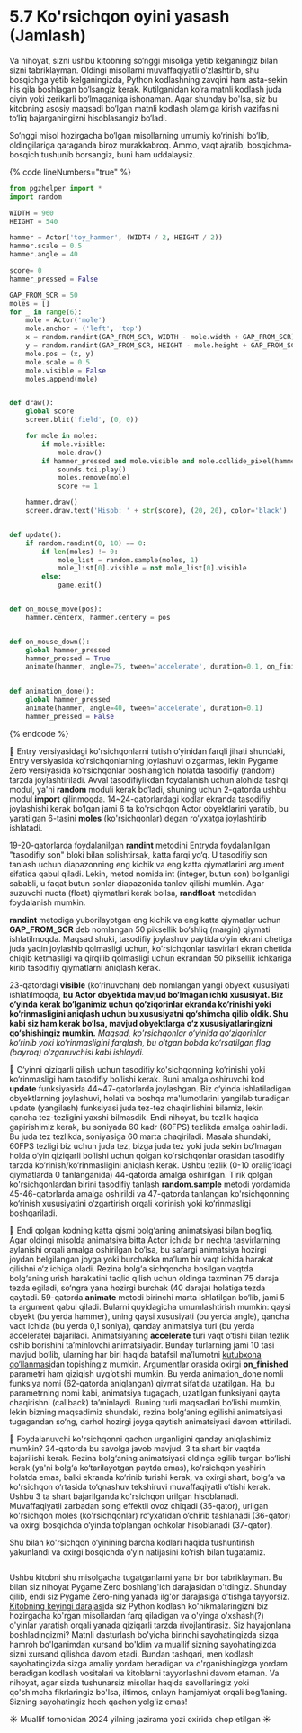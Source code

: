 # 5.7 Ko'rsichqon oyini yasash (Jamlash)

Va nihoyat, sizni ushbu kitobning so‘nggi misoliga yetib kelganingiz bilan sizni tabriklayman. Oldingi misollarni muvaffaqiyatli o‘zlashtirib, shu bosqichga yetib kelganingizda, Python kodlashning zavqini ham asta-sekin his qila boshlagan bo‘lsangiz kerak. Kutilganidan ko‘ra matnli kodlash juda qiyin yoki zerikarli bo‘lmaganiga ishonaman. Agar shunday bo'lsa, siz bu kitobning asosiy maqsadi bo‘lgan matnli kodlash olamiga kirish vazifasini to‘liq bajarganingizni hisoblasangiz bo‘ladi.

So‘nggi misol hozirgacha bo‘lgan misollarning umumiy ko‘rinishi bo‘lib, oldingilariga qaraganda biroz murakkabroq. Ammo, vaqt ajratib, bosqichma-bosqich tushunib borsangiz, buni ham uddalaysiz.

{% code lineNumbers="true" %}
```python
from pgzhelper import *
import random

WIDTH = 960
HEIGHT = 540

hammer = Actor('toy_hammer', (WIDTH / 2, HEIGHT / 2))
hammer.scale = 0.5
hammer.angle = 40

score= 0
hammer_pressed = False

GAP_FROM_SCR = 50
moles = []
for _ in range(6):
    mole = Actor('mole')
    mole.anchor = ('left', 'top')
    x = random.randint(GAP_FROM_SCR, WIDTH - mole.width + GAP_FROM_SCR)
    y = random.randint(GAP_FROM_SCR, HEIGHT - mole.height + GAP_FROM_SCR)
    mole.pos = (x, y)
    mole.scale = 0.5
    mole.visible = False
    moles.append(mole)


def draw():
    global score
    screen.blit('field', (0, 0))

    for mole in moles:
        if mole.visible: 
            mole.draw()
        if hammer_pressed and mole.visible and mole.collide_pixel(hammer):
            sounds.toi.play()
            moles.remove(mole)
            score += 1

    hammer.draw()
    screen.draw.text('Hisob: ' + str(score), (20, 20), color='black')


def update():
    if random.randint(0, 10) == 0:
        if len(moles) != 0:
            mole_list = random.sample(moles, 1)
            mole_list[0].visible = not mole_list[0].visible
        else:
            game.exit()


def on_mouse_move(pos):
    hammer.centerx, hammer.centery = pos


def on_mouse_down():
    global hammer_pressed
    hammer_pressed = True
    animate(hammer, angle=75, tween='accelerate', duration=0.1, on_finished=animation_done)
    

def animation_done():
    global hammer_pressed
    animate(hammer, angle=40, tween='accelerate', duration=0.1)
    hammer_pressed = False
```
{% endcode %}

🔢 Entry versiyasidagi ko'rsichqonlarni tutish o‘yinidan farqli jihati shundaki, Entry versiyasida ko'rsichqonlarning joylashuvi o‘zgarmas, lekin Pygame Zero versiyasida ko'rsichqonlar boshlang‘ich holatda tasodifiy (random) tarzda joylashtiriladi. Avval tasodifiylikdan foydalanish uchun alohida tashqi modul, ya'ni **random** moduli kerak bo‘ladi, shuning uchun 2-qatorda ushbu modul **import** qilinmoqda. 14\~24-qatorlardagi kodlar ekranda tasodifiy joylashishi kerak bo‘lgan jami 6 ta ko'rsichqon Actor obyektlarini yaratib, bu yaratilgan 6-tasini **moles** (ko'rsichqonlar) degan ro‘yxatga joylashtirib ishlatadi.

19-20-qatorlarda foydalanilgan **randint** metodini Entryda foydalanilgan "tasodifiy son" bloki bilan solishtirsak, katta farqi yo‘q. U tasodifiy son tanlash uchun diapazonning eng kichik va eng katta qiymatlarini argument sifatida qabul qiladi. Lekin, metod nomida int (integer, butun son) bo‘lganligi sababli, u faqat butun sonlar diapazonida tanlov qilishi mumkin. Agar suzuvchi nuqta (float) qiymatlari kerak bo‘lsa, **randfloat** metodidan foydalanish mumkin.

**randint** metodiga yuborilayotgan eng kichik va eng katta qiymatlar uchun **GAP\_FROM\_SCR** deb nomlangan 50 piksellik bo‘shliq (margin) qiymati ishlatilmoqda. Maqsad shuki, tasodifiy joylashuv paytida o‘yin ekrani chetiga juda yaqin joylashib qolmasligi uchun, ko'rsichqonlar tasvirlari ekran chetida chiqib ketmasligi va qirqilib qolmasligi uchun ekrandan 50 piksellik ichkariga kirib tasodifiy qiymatlarni aniqlash kerak.

23-qatordagi **visible** (ko‘rinuvchan) deb nomlangan yangi obyekt xususiyati ishlatilmoqda, **bu Actor obyektida mavjud bo‘lmagan ichki xususiyat. Biz o‘yinda kerak bo‘lganimiz uchun qo‘ziqorinlar ekranda ko‘rinishi yoki ko‘rinmasligini aniqlash uchun bu xususiyatni qo‘shimcha qilib oldik. Shu kabi siz ham kerak bo‘lsa, mavjud obyektlarga o‘z xususiyatlaringizni qo‘shishingiz mumkin.** _Maqsad, ko'rsichqonlar o‘yinida qo‘ziqorinlar ko‘rinib yoki ko‘rinmasligini farqlash, bu o‘tgan bobda ko‘rsatilgan flag (bayroq) o‘zgaruvchisi kabi ishlaydi._

🔢 O‘yinni qiziqarli qilish uchun tasodifiy ko'sichqonning ko‘rinishi yoki ko‘rinmasligi ham tasodifiy bo‘lishi kerak. Buni amalga oshiruvchi kod **update** funksiyasida 44\~47-qatorlarda joylashgan. Biz o‘yinda ishlatiladigan obyektlarning joylashuvi, holati va boshqa ma'lumotlarini yangilab turadigan update (yangilash) funksiyasi juda tez-tez chaqirilishini bilamiz, lekin qancha tez-tezligini yaxshi bilmasdik. Endi nihoyat, bu tezlik haqida gapirishimiz kerak, bu soniyada 60 kadr (60FPS) tezlikda amalga oshiriladi. Bu juda tez tezlikda, soniyasiga 60 marta chaqiriladi. Masala shundaki, 60FPS tezligi biz uchun juda tez, bizga juda tez yoki juda sekin bo‘lmagan holda o‘yin qiziqarli bo‘lishi uchun qolgan ko'rsichqonlar orasidan tasodifiy tarzda ko‘rinish/ko‘rinmasligini aniqlash kerak. Ushbu tezlik (0-10 oralig‘idagi qiymatlarda 0 tanlanganida) 44-qatorda amalga oshirilgan. Tirik qolgan ko'rsichqonlardan birini tasodifiy tanlash **random.sample** metodi yordamida 45-46-qatorlarda amalga oshirildi va 47-qatorda tanlangan ko'rsichqonning ko‘rinish xususiyatini o‘zgartirish orqali ko‘rinish yoki ko‘rinmasligi boshqariladi.

🔢 Endi qolgan kodning katta qismi bolg‘aning animatsiyasi bilan bog‘liq. Agar oldingi misolda animatsiya bitta Actor ichida bir nechta tasvirlarning aylanishi orqali amalga oshirilgan bo‘lsa, bu safargi animatsiya hozirgi joydan belgilangan joyga yoki burchakka ma’lum bir vaqt ichida harakat qilishni o‘z ichiga oladi. Rezina bolg‘a sichqoncha bosilgan vaqtda bolg‘aning urish harakatini taqlid qilish uchun oldinga taxminan 75 daraja tezda egiladi, so‘ngra yana hozirgi burchak (40 daraja) holatiga tezda qaytadi. 59-qatorda **animate** metodi birinchi marta ishlatilgan bo‘lib, jami 5 ta argument qabul qiladi. Bularni quyidagicha umumlashtirish mumkin: qaysi obyekt (bu yerda hammer), uning qaysi xususiyati (bu yerda angle), qancha vaqt ichida (bu yerda 0,1 soniya), qanday animatsiya turi (bu yerda accelerate) bajariladi. Animatsiyaning **accelerate** turi vaqt o‘tishi bilan tezlik oshib borishini ta’minlovchi animatsiyadir. Bunday turlarning jami 10 tasi mavjud bo‘lib, ularning har biri haqida batafsil ma’lumotni [kutubxona qo‘llanmasi](https://pygame-zero.readthedocs.io/en/stable/builtins.html#animations)dan topishingiz mumkin. Argumentlar orasida oxirgi **on\_finished** parametri ham qiziqish uyg‘otishi mumkin. Bu yerda animation\_done nomli funksiya nomi (62-qatorda aniqlangan) qiymat sifatida uzatilgan. Ha, bu parametrning nomi kabi, animatsiya tugagach, uzatilgan funksiyani qayta chaqirishni (callback) ta’minlaydi. Buning turli maqsadlari bo‘lishi mumkin, lekin bizning maqsadimiz shundaki, rezina bolg‘aning egilishi animatsiyasi tugagandan so‘ng, darhol hozirgi joyga qaytish animatsiyasi davom ettiriladi.

🔢 Foydalanuvchi ko'rsichqonni qachon urganligini qanday aniqlashimiz mumkin? 34-qatorda bu savolga javob mavjud. 3 ta shart bir vaqtda bajarilishi kerak. Rezina bolg‘aning animatsiyasi oldinga egilib turgan bo‘lishi kerak (ya'ni bolg‘a ko‘tarilayotgan paytda emas), ko'rsichqon yashirin holatda emas, balki ekranda ko‘rinib turishi kerak, va oxirgi shart, bolg‘a va ko'rsichqon o‘rtasida to‘qnashuv tekshiruvi muvaffaqiyatli o‘tishi kerak. Ushbu 3 ta shart bajarilganda ko'rsichqon urilgan hisoblanadi. Muvaffaqiyatli zarbadan so‘ng effektli ovoz chiqadi (35-qator), urilgan ko'rsichqon moles (ko'rsichqonlar) ro‘yxatidan o‘chirib tashlanadi (36-qator) va oxirgi bosqichda o‘yinda to‘plangan ochkolar hisoblanadi (37-qator).

Shu bilan ko'rsichqon o‘yinining barcha kodlari haqida tushuntirish yakunlandi va oxirgi bosqichda o‘yin natijasini ko‘rish bilan tugatamiz.

<figure><img src="../.gitbook/assets/image (1) (1).gif" alt=""><figcaption></figcaption></figure>

Ushbu kitobni shu misolgacha tugatganlarni yana bir bor tabriklayman. Bu bilan siz nihoyat Pygame Zero boshlang'ich darajasidan o'tdingiz. Shunday qilib, endi siz Pygame Zero-ning yanada ilg'or darajasiga o'tishga tayyorsiz. [Kitobning keyingi darajasi](https://jjlee.gitbook.io/python-pygame_zero)da siz Python kodlash ko'nikmalaringizni biz hozirgacha ko'rgan misollardan farq qiladigan va o'yinga o'xshash(?) o'yinlar yaratish orqali yanada qiziqarli tarzda rivojlantirasiz. Siz hayajonlana boshladingizmi? Matnli dasturlash bo'yicha birinchi sayohatingizda sizga hamroh bo'lganimdan xursand bo'ldim va muallif sizning sayohatingizda sizni xursand qilishda davom etadi. Bundan tashqari, men kodlash sayohatingizda sizga amaliy yordam beradigan va o'rganishingizga yordam beradigan kodlash vositalari va kitoblarni tayyorlashni davom etaman. Va nihoyat, agar sizda tushunarsiz misollar haqida savollaringiz yoki qo'shimcha fikrlaringiz bo'lsa, iltimos, onlayn hamjamiyat orqali bog'laning. Sizning sayohatingiz hech qachon yolg'iz emas!

☀️ Muallif tomonidan 2024 yilning jazirama yozi oxirida chop etilgan ☀️
